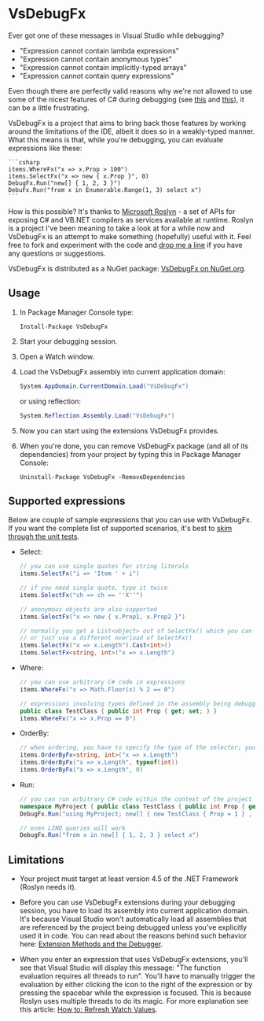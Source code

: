 VsDebugFx
=========

Ever got one of these messages in Visual Studio while debugging?

 - "Expression cannot contain lambda expressions"
 - "Expression cannot contain anonymous types"
 - "Expression cannot contain implicitly-typed arrays"
 - "Expression cannot contain query expressions"
 
Even though there are perfectly valid reasons why we're not allowed to use some of the
nicest features of C# during debugging (see [this][reasons-1] and [this][reasons-2]),
it can be a little frustrating.

VsDebugFx is a project that aims to bring back those features by working around the
limitations of the IDE, albeit it does so in a weakly-typed manner. What this means
is that, while you're debugging, you can evaluate expressions like these:

    ```csharp
    items.WhereFx("x => x.Prop > 100")
    items.SelectFx("x => new { x.Prop }", 0)
    DebugFx.Run("new[] { 1, 2, 3 }")
    DebuFx.Run("from x in Enumerable.Range(1, 3) select x")
    ```
How is this possible? It's thanks to [Microsoft Roslyn][roslyn] - a set of APIs for exposing
C# and VB.NET compilers as services available at runtime. Roslyn is a project I've been
meaning to take a look at for a while now and VsDebugFx is an attempt to make something
(hopefully) useful with it. Feel free to fork and experiment with the code and
[drop me a line](mailto:marek.stoj@gmail.com) if you have any questions or suggestions.

VsDebugFx is distributed as a NuGet package: [VsDebugFx on NuGet.org][nuget-vsdebugfx].

Usage
-----

1. In Package Manager Console type:

    ```
    Install-Package VsDebugFx
    ```

2. Start your debugging session.

3. Open a Watch window.

3. Load the VsDebugFx assembly into current application domain:

    ```csharp
    System.AppDomain.CurrentDomain.Load("VsDebugFx")
    ```

   or using reflection:
   
    ```csharp
    System.Reflection.Assembly.Load("VsDebugFx")
    ```

4. Now you can start using the extensions VsDebugFx provides.

5. When you're done, you can remove VsDebugFx package (and all of its dependencies) from your project
   by typing this in Package Manager Console:
   
    ```
    Uninstall-Package VsDebugFx -RemoveDependencies
    ```

Supported expressions
--------------------

Below are couple of sample expressions that you can use with VsDebugFx. If you want the complete list
of supported scenarios, it's best to [skim through the unit tests][unit-tests].

 - Select:

    ```csharp
    // you can use single quotes for string literals
    items.SelectFx("i => 'Item ' + i")
    ```

    ```csharp
    // if you need single quote, type it twice
    items.SelectFx("ch => ch == ''X''")
    ```
 
    ```csharp
    // anonymous objects are also supported
    items.SelectFx("x => new { x.Prop1, x.Prop2 }")
    ```
    
    ```csharp
    // normally you get a List<object> out of SelectFx() which you can either cast using ordinary LINQ
    // or just use a different overload of SelectFx()
    items.SelectFx("x => x.Length").Cast<int>()
    items.SelectFx<string, int>("x => x.Length")
    ```
    
 - Where:
 
    ```csharp
    // you can use arbitrary C# code in expressions
    items.WhereFx("x => Math.Floor(x) % 2 == 0")
    ```
    
    ```csharp
    // expressions involving types defined in the assembly being debugged are supported
    public class TestClass { public int Prop { get; set; } }
    items.WhereFx("x => x.Prop == 0")
    ```

 - OrderBy:
 
    ```csharp
    // when ordering, you have to specify the type of the selector; you can do this in a couple of different ways
    items.OrderByFx<string, int>("x => x.Length")
    items.OrderByFx("x => x.Length", typeof(int))
    items.OrderByFx("x => x.Length", 0)
    ```
 - Run:
 
    ```csharp
    // you can run arbitrary C# code within the context of the project being debugged
    namespace MyProject { public class TestClass { public int Prop { get; set; } } }
    DebugFx.Run("using MyProject; new[] { new TestClass { Prop = 1 } , new TestClass { Prop = 2 }, }")
    ```
    
    ```csharp
    // even LINQ queries will work
    DebugFx.Run("from x in new[] { 1, 2, 3 } select x")
    ```

Limitations
-----------

 - Your project must target at least version 4.5 of the .NET Framework (Roslyn needs it).
 
 - Before you can use VsDebugFx extensions during your debugging session, you have to load its assembly
   into current application domain. It's because Visual Studio won't automatically load all assemblies
   that are referenced by the project being debugged unless you've explicitly used it in code. You can
   read about the reasons behind such behavior here: [Extension Methods and the Debugger][loading-assemblies].
 
 - When you enter an expression that uses VsDebugFx extensions, you'll see that Visual Studio will
   display this message: "The function evaluation requires all threads to run". You'll have to manually
   trigger the evaluation by either clicking the icon to the right of the expression or by pressing
   the spacebar while the expression is focused. This is because Roslyn uses multiple threads to do its
   magic. For more explanation see this article: [How to: Refresh Watch Values][all-threads].

[roslyn]: http://msdn.microsoft.com/en-US/Roslyn/
[nuget-vsdebugfx]: https://nuget.org/packages/VsDebugFx
[reasons-1]: http://blogs.msdn.com/b/jaredpar/archive/2009/08/26/why-no-linq-in-debugger-windows.aspx
[reasons-2]: http://blogs.msdn.com/b/jaredpar/archive/2010/06/02/why-is-linq-absent-from-debugger-windows-part-2.aspx
[unit-tests]: https://github.com/marek-stoj/VsDebugFx/tree/master/Src/VsDebugFx.Tests
[all-threads]: http://msdn.microsoft.com/en-us/library/z4ecfxd9.aspx
[loading-assemblies]: http://blogs.msdn.com/b/jaredpar/archive/2010/07/22/extension-methods-and-the-debugger.aspx
